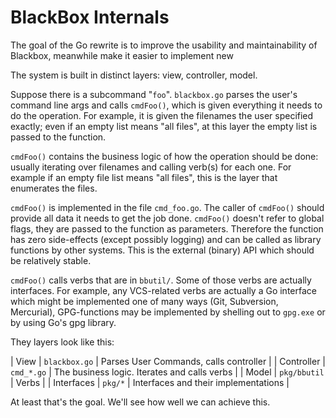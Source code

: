 BlackBox Internals
==================

The goal of the Go rewrite is to improve the usability and
maintainability of Blackbox, meanwhile make it easier to implement new 

The system is built in distinct layers: view, controller, model.

Suppose there is a subcommand "`foo`".  `blackbox.go` parses the
user's command line args and calls `cmdFoo()`, which is given
everything it needs to do the operation.  For example, it is given the
filenames the user specified exactly; even if an empty list means "all
files", at this layer the empty list is passed to the function.

`cmdFoo()` contains the business logic of how the operation should be
done: usually iterating over filenames and calling verb(s) for each
one.  For example if an empty file list means "all files", this is the
layer that enumerates the files.

`cmdFoo()` is implemented in the file `cmd_foo.go`.  The caller of
`cmdFoo()` should provide all data it needs to get the job done.
`cmdFoo()` doesn't refer to global flags, they are passed to the
function as parameters.  Therefore the function has zero side-effects
(except possibly logging) and can be called as library functions by
other systems.  This is the external (binary) API which should be
relatively stable.

`cmdFoo()` calls verbs that are in `bbutil/`.  Some of those verbs are
actually interfaces. For example, any VCS-related verbs are actually a
Go interface which might be implemented one of many ways (Git,
Subversion, Mercurial), GPG-functions may be implemented by shelling
out to `gpg.exe` or by using Go's gpg library.

They layers look like this:

| View | `blackbox.go` | Parses User Commands, calls controller |
| Controller | `cmd_*.go` | The business logic. Iterates and calls verbs |
| Model | `pkg/bbutil` | Verbs |
| Interfaces | `pkg/*` | Interfaces and their implementations |

At least that's the goal.  We'll see how well we can achieve this.
